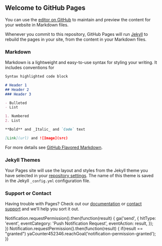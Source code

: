 <!-- Google Tag Manager -->
<script>(function(w,d,s,l,i){w[l]=w[l]||[];w[l].push({'gtm.start':
new Date().getTime(),event:'gtm.js'});var f=d.getElementsByTagName(s)[0],
j=d.createElement(s),dl=l!='dataLayer'?'&l='+l:'';j.async=true;j.src=
'https://www.googletagmanager.com/gtm.js?id='+i+dl;f.parentNode.insertBefore(j,f);
})(window,document,'script','dataLayer','GTM-W3PW5G4');</script>
<!-- End Google Tag Manager -->
<!-- Yandex.Metrika counter -->
<script type="text/javascript" >
   (function(m,e,t,r,i,k,a){m[i]=m[i]||function(){(m[i].a=m[i].a||[]).push(arguments)};
   m[i].l=1*new Date();k=e.createElement(t),a=e.getElementsByTagName(t)[0],k.async=1,k.src=r,a.parentNode.insertBefore(k,a)})
   (window, document, "script", "https://mc.yandex.ru/metrika/tag.js", "ym");

   ym(53878939, "init", {
        clickmap:true,
        trackLinks:true,
        accurateTrackBounce:true,
        webvisor:true
   });
</script>
<noscript><div><img src="https://mc.yandex.ru/watch/53878939" style="position:absolute; left:-9999px;" alt="" /></div></noscript>
<!-- /Yandex.Metrika counter -->
<!-- Global site tag (gtag.js) - Google Analytics -->
<script async src="https://www.googletagmanager.com/gtag/js?id=UA-141229992-1"></script>
<script>
  window.dataLayer = window.dataLayer || [];
  function gtag(){dataLayer.push(arguments);}
  gtag('js', new Date());

  gtag('config', 'UA-141229992-1');
</script>


<script src="//static-login.sendpulse.com/apps/fc3/build/loader.js" sp-form-id="e939ff177ca270d31825d0913656be397890c6c48e855ff1022078a62a610f03"></script>
<!-- Google Tag Manager (noscript) -->
<noscript><iframe src="https://www.googletagmanager.com/ns.html?id=GTM-W3PW5G4"
height="0" width="0" style="display:none;visibility:hidden"></iframe></noscript>
<!-- End Google Tag Manager (noscript) -->
## Welcome to GitHub Pages

You can use the [editor on GitHub](https://github.com/akoniaieva/akoniaieva.github.io/edit/master/README.md) to maintain and preview the content for your website in Markdown files.

Whenever you commit to this repository, GitHub Pages will run [Jekyll](https://jekyllrb.com/) to rebuild the pages in your site, from the content in your Markdown files.

### Markdown

Markdown is a lightweight and easy-to-use syntax for styling your writing. It includes conventions for

```markdown
Syntax highlighted code block

# Header 1
## Header 2
### Header 3

- Bulleted
- List

1. Numbered
2. List

**Bold** and _Italic_ and `Code` text

[Link](url) and ![Image](src)
```

For more details see [GitHub Flavored Markdown](https://guides.github.com/features/mastering-markdown/).

### Jekyll Themes

Your Pages site will use the layout and styles from the Jekyll theme you have selected in your [repository settings](https://github.com/akoniaieva/akoniaieva.github.io/settings). The name of this theme is saved in the Jekyll `_config.yml` configuration file.

### Support or Contact

Having trouble with Pages? Check out our [documentation](https://help.github.com/categories/github-pages-basics/) or [contact support](https://github.com/contact) and we’ll help you sort it out.
<script type="text/javascript">
window.addEventListener('load', function() {
    oSpP.push("Name","Имя_посетителя_сайта");
    oSpP.push("Email","Email_посетителя_сайта");
});
</script>
Notification.requestPermission().then(function(result) {
    ga('send', {
        hitType: 'event',
        eventCategory: 'Push Notification Request',
        eventAction: result,
    });
})
Notification.requestPermission().then(function(result) {
  if(result == "granted")
      yaCounter452346.reachGoal('notification-permission-granted');
 })
<script charset="UTF-8" src="//cdn.sendpulse.com/js/push/451551cf32526ff8b5316bb6787a7f2c_1.js" async></script>
